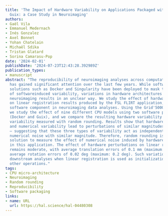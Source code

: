 ```yaml
---
title: 'The Impact of Hardware Variability on Applications Packaged with Docker and
  Guix: a Case Study in Neuroimaging'
authors:
- Gaël Vila
- Emmanuel Medernach
- Inés Gonzalez
- Axel Bonnet
- Yohan Chatelain
- Michaël Sdika
- Tristan Glatard
- Sorina Camarasu-Pop
date: '2024-02-01'
publishDate: '2024-07-23T12:43:28.392989Z'
publication_types:
- manuscript
abstract: "The reproducibility of neuroimaging analyses across computational environments
  has gained significant attention over the last few years. While software containerization
  solutions such as Docker and Singularity have been deployed to mask the effects
  of softwareinduced variability, variations in hardware architectures still impact
  neuroimaging results in an unclear way. We study the effect of hardware variability
  on linear registration results produced by the FSL FLIRT application, a widely-used
  software component in neuroimaging data analyses. Using the Grid'5000 infrastructure,
  we study the effect of nine different CPU models using two software packaging systems
  (Docker and Guix), and we compare the resulting hardware variability to numerical
  variability measured with random rounding. Results show that hardware, software,
  and numerical variability lead to perturbations of similar magnitudes — albeit uncorrelated
  — suggesting that these three types of variability act as independent sources of
  numerical noise with similar magnitude. Therefore, random rounding is as a practical
  solution to measure the effect of numerical noise induced by hardware variability
  in this application. The effect of hardware perturbations on linear registration
  remains moderate, with average translation errors of 0.1 mm (maximum: 0.5 mm) and
  average rotation errors of 0.02 deg (maximum: 0.2 deg). Such variations might impact
  downstream analyses when linear registration is used as initialization step for
  other operations."
tags:
- CPU micro-architecture
- Neuroimaging
- Random rounding
- Reproducibility
- Software packaging
links:
- name: URL
  url: https://hal.science/hal-04480308
---
```

